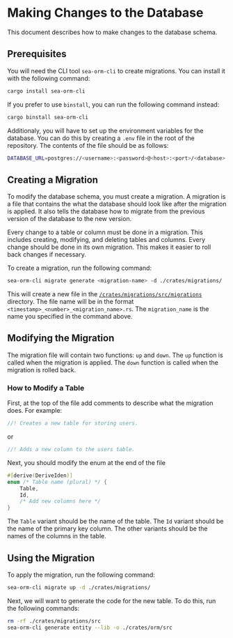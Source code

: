 # Making Changes to the Database

This document describes how to make changes to the database schema.

## Prerequisites

You will need the CLI tool `sea-orm-cli` to create migrations. You can install it with the following command:

```bash
cargo install sea-orm-cli
```

If you prefer to use `binstall`, you can run the following command instead:

```bash
cargo binstall sea-orm-cli
```

Additionaly, you will have to set up the environment variables for the database. You can do this by creating a `.env` file in the root of the repository. The contents of the file should be as follows:

```bash
DATABASE_URL=postgres://<username>:<password>@<host>:<port>/<database>
```

## Creating a Migration

To modify the database schema, you must create a migration. A migration is a file that contains the what the database should look like after the migration is applied. It also tells the database how to migrate from the previous version of the database to the new version.

Every change to a table or column must be done in a migration. This includes creating, modifying, and deleting tables and columns. Every change should be done in its own migration. This makes it easier to roll back changes if necessary.

To create a migration, run the following command:

```bash
sea-orm-cli migrate generate <migration-name> -d ./crates/migrations/
```

This will create a new file in the [`/crates/migrations/src/migrations`](/crates/migrations/src/migrations) directory. The file name will be in the format `<timestamp>_<number>_<migration_name>.rs`. The `migration_name` is the name you specified in the command above.

## Modifying the Migration

The migration file will contain two functions: `up` and `down`. The `up` function is called when the migration is applied. The `down` function is called when the migration is rolled back.

### How to Modify a Table

First, at the top of the file add comments to describe what the migration does. For example:

```rust
//! Creates a new table for storing users.
```

or 

```rust
//! Adds a new column to the users table.
```

Next, you should modify the enum at the end of the file

```rust
#[derive(DeriveIden)]
enum /* Table name (plural) */ {
    Table,
    Id,
    /* Add new columns here */
}
```

The `Table` variant should be the name of the table. The `Id` variant should be the name of the primary key column. The other variants should be the names of the columns in the table.

## Using the Migration

To apply the migration, run the following command:

```bash
sea-orm-cli migrate up -d ./crates/migrations/
```

Next, we will want to generate the code for the new table. To do this, run the following commands:

```bash
rm -rf ./crates/migrations/src
sea-orm-cli generate entity --lib -o ./crates/orm/src
```